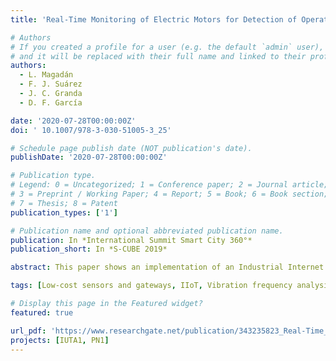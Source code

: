 ```yaml
---
title: 'Real-Time Monitoring of Electric Motors for Detection of Operating Anomalies and Predictive Maintenance'

# Authors
# If you created a profile for a user (e.g. the default `admin` user), write the username (folder name) here
# and it will be replaced with their full name and linked to their profile.
authors:
  - L. Magadán
  - F. J. Suárez
  - J. C. Granda
  - D. F. García

date: '2020-07-28T00:00:00Z'
doi: ' 10.1007/978-3-030-51005-3_25'

# Schedule page publish date (NOT publication's date).
publishDate: '2020-07-28T00:00:00Z'

# Publication type.
# Legend: 0 = Uncategorized; 1 = Conference paper; 2 = Journal article;
# 3 = Preprint / Working Paper; 4 = Report; 5 = Book; 6 = Book section;
# 7 = Thesis; 8 = Patent
publication_types: ['1']

# Publication name and optional abbreviated publication name.
publication: In *International Summit Smart City 360°*
publication_short: In *S-CUBE 2019*

abstract: This paper shows an implementation of an Industrial Internet of Things (IIoT) system designed to monitor electric motors in order to detect operating anomalies. This system will also be the basis for a future predictive maintenance system. The design and testing of the prototype, developed using multisensor microcontrollers and single-board computers as gateways, are presented. Each microcontroller gathers real-time data about the vibrations and temperature of an electric motor. The IIoT prototype has been designed using low-cost hardware components, open-source software and a free version of an IoT analytics service in the cloud, where all the relevant information is stored. During the development of this prototype, vibration analysis in the frequency domain was carried out both in the microcontroller and in the gateway to analyse their capabilities. This approach is also the springboard to take advantage of edge and fog computing as complement to cloud computing. The prototype has been tested in a laboratory and in an industrial dairy plant.

tags: [Low-cost sensors and gateways, IIoT, Vibration frequency analysis]

# Display this page in the Featured widget?
featured: true

url_pdf: 'https://www.researchgate.net/publication/343235823_Real-Time_Monitoring_of_Electric_Motors_for_Detection_of_Operating_Anomalies_and_Predictive_Maintenance'
projects: [IUTA1, PN1]
---
```

